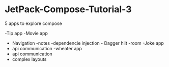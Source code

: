 # JetPack-Compose-Tutorial-3

5 apps to explore compose

-Tip app
-Movie app
 - Navigation 
-notes
  -dependencie injection - Dagger hilt
  -room
-Joke app
  - api communication
-wheater app
   - api communication
   - complex layouts
